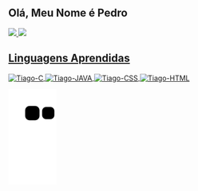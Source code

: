## Olá, Meu Nome é Pedro

<div>
  <a href="https://github.com/Pedro-Berenguer">
  <img height="180em" src="https://github-readme-stats.vercel.app/api?username=Pedro-Berenguer&show_icons=true&theme=dracula&include_all_commits=true&count_private=true"/>
  <img height="180em" src="https://github-readme-stats.vercel.app/api/top-langs/?username=Pedro-Berenguer&layout=compact&langs_count=16&theme=dracula"/>
</div>
  <h2>Linguagens Aprendidas</h2>
<div style="display: inline_block">
  <img align="center" alt="Tiago-C" height="35" width="38" src="https://cdn.jsdelivr.net/gh/devicons/devicon/icons/c/c-original.svg" />
  <img align="center" alt="Tiago-JAVA" height="50" width="50" src="https://cdn.jsdelivr.net/gh/devicons/devicon/icons/java/java-original-wordmark.svg" />
  <img align="center" alt="Tiago-CSS" height="50" width="40" src="https://cdn.jsdelivr.net/gh/devicons/devicon/icons/css3/css3-original-wordmark.svg" />
  <img align="center" alt="Tiago-HTML" height="50" width="40" src="https://cdn.jsdelivr.net/gh/devicons/devicon/icons/html5/html5-original-wordmark.svg" />
</div>

  ![Snake animation](https://github.com/Pedro-Berenguer/Pedro-Berenguer/blob/output/github-contribution-grid-snake.svg)
